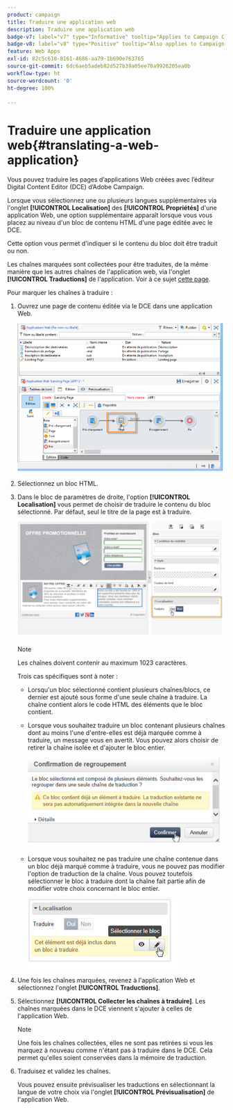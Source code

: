 ```yaml
---
product: campaign
title: Traduire une application web
description: Traduire une application web
badge-v7: label="v7" type="Informative" tooltip="Applies to Campaign Classic v7"
badge-v8: label="v8" type="Positive" tooltip="Also applies to Campaign v8"
feature: Web Apps
exl-id: 82c5c610-8161-4686-aa79-1b690e763765
source-git-commit: 6dc6aeb5adeb82d527b39a05ee70a9926205ea0b
workflow-type: ht
source-wordcount: '0'
ht-degree: 100%

---
```


# Traduire une application web{#translating-a-web-application}



Vous pouvez traduire les pages d’applications Web créées avec l’éditeur Digital Content Editor (DCE) d’Adobe Campaign.

Lorsque vous sélectionnez une ou plusieurs langues supplémentaires via l&#39;onglet **[!UICONTROL Localisation]** des **[!UICONTROL Propriétés]** d&#39;une application Web, une option supplémentaire apparaît lorsque vous vous placez au niveau d&#39;un bloc de contenu HTML d&#39;une page éditée avec le DCE.

Cette option vous permet d&#39;indiquer si le contenu du bloc doit être traduit ou non.

Les chaînes marquées sont collectées pour être traduites, de la même manière que les autres chaînes de l&#39;application web, via l&#39;onglet **[!UICONTROL Traductions]** de l&#39;application. Voir à ce sujet [cette page](translating-a-web-form.md).

Pour marquer les chaînes à traduire :

1. Ouvrez une page de contenu éditée via le DCE dans une application Web.

   ![](assets/dce_translation_3.png)

1. Sélectionnez un bloc HTML.
1. Dans le bloc de paramètres de droite, l&#39;option **[!UICONTROL Localisation]** vous permet de choisir de traduire le contenu du bloc sélectionné. Par défaut, seul le titre de la page est à traduire.

   ![](assets/dce_translation_1.png)

   >[!NOTE]
   >
   >Les chaînes doivent contenir au maximum 1023 caractères.

   Trois cas spécifiques sont à noter :

   * Lorsqu&#39;un bloc sélectionné contient plusieurs chaînes/blocs, ce dernier est ajouté sous forme d&#39;une seule chaîne à traduire. La chaîne contient alors le code HTML des éléments que le bloc contient.
   * Lorsque vous souhaitez traduire un bloc contenant plusieurs chaînes dont au moins l&#39;une d&#39;entre-elles est déjà marquée comme à traduire, un message vous en avertit. Vous pouvez alors choisir de retirer la chaîne isolée et d&#39;ajouter le bloc entier.

      ![](assets/dce_translation_4.png)

   * Lorsque vous souhaitez ne pas traduire une chaîne contenue dans un bloc déjà marqué comme à traduire, vous ne pouvez pas modifier l&#39;option de traduction de la chaîne. Vous pouvez toutefois sélectionner le bloc à traduire dont la chaîne fait partie afin de modifier votre choix concernant le bloc entier.

      ![](assets/dce_translation_2.png)

1. Une fois les chaînes marquées, revenez à l&#39;application Web et sélectionnez l&#39;onglet **[!UICONTROL Traductions]**.
1. Sélectionnez **[!UICONTROL Collecter les chaînes à traduire]**. Les chaînes marquées dans le DCE viennent s&#39;ajouter à celles de l&#39;application Web.

   >[!NOTE]
   >
   >Une fois les chaînes collectées, elles ne sont pas retirées si vous les marquez à nouveau comme n&#39;étant pas à traduire dans le DCE. Cela permet qu&#39;elles soient conservées dans la mémoire de traduction.

1. Traduisez et validez les chaînes.

   Vous pouvez ensuite prévisualiser les traductions en sélectionnant la langue de votre choix via l&#39;onglet **[!UICONTROL Prévisualisation]** de l&#39;application Web.
